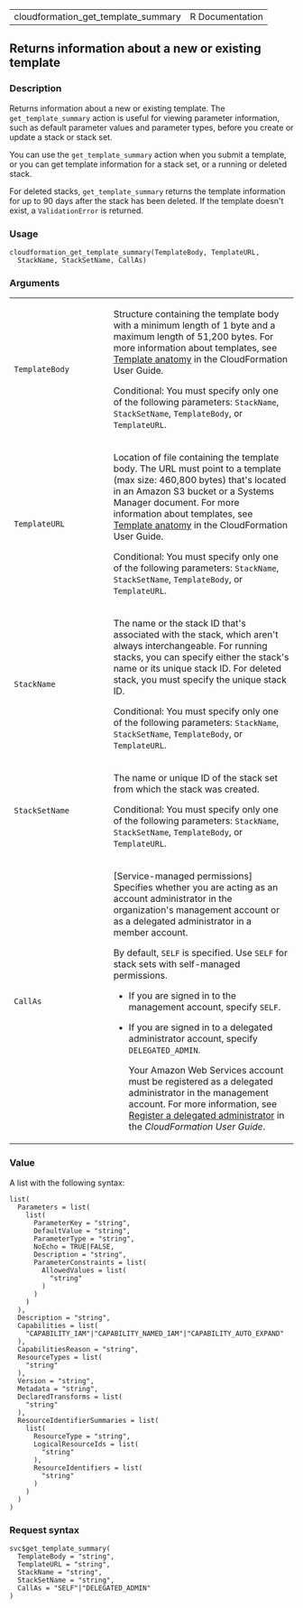 <table style="width: 100%;">
<tbody>
<tr class="odd">
<td>cloudformation_get_template_summary</td>
<td style="text-align: right;">R Documentation</td>
</tr>
</tbody>
</table>

## Returns information about a new or existing template

### Description

Returns information about a new or existing template. The
`get_template_summary` action is useful for viewing parameter
information, such as default parameter values and parameter types,
before you create or update a stack or stack set.

You can use the `get_template_summary` action when you submit a
template, or you can get template information for a stack set, or a
running or deleted stack.

For deleted stacks, `get_template_summary` returns the template
information for up to 90 days after the stack has been deleted. If the
template doesn't exist, a `ValidationError` is returned.

### Usage

    cloudformation_get_template_summary(TemplateBody, TemplateURL,
      StackName, StackSetName, CallAs)

### Arguments

<table>
<colgroup>
<col style="width: 35%" />
<col style="width: 65%" />
</colgroup>
<tbody>
<tr class="odd">
<td><code
id="cloudformation_get_template_summary_:_TemplateBody">TemplateBody</code></td>
<td><p>Structure containing the template body with a minimum length of 1
byte and a maximum length of 51,200 bytes. For more information about
templates, see <a
href="https://docs.aws.amazon.com/AWSCloudFormation/latest/UserGuide/template-anatomy.html">Template
anatomy</a> in the CloudFormation User Guide.</p>
<p>Conditional: You must specify only one of the following parameters:
<code>StackName</code>, <code>StackSetName</code>,
<code>TemplateBody</code>, or <code>TemplateURL</code>.</p></td>
</tr>
<tr class="even">
<td><code
id="cloudformation_get_template_summary_:_TemplateURL">TemplateURL</code></td>
<td><p>Location of file containing the template body. The URL must point
to a template (max size: 460,800 bytes) that's located in an Amazon S3
bucket or a Systems Manager document. For more information about
templates, see <a
href="https://docs.aws.amazon.com/AWSCloudFormation/latest/UserGuide/template-anatomy.html">Template
anatomy</a> in the CloudFormation User Guide.</p>
<p>Conditional: You must specify only one of the following parameters:
<code>StackName</code>, <code>StackSetName</code>,
<code>TemplateBody</code>, or <code>TemplateURL</code>.</p></td>
</tr>
<tr class="odd">
<td><code
id="cloudformation_get_template_summary_:_StackName">StackName</code></td>
<td><p>The name or the stack ID that's associated with the stack, which
aren't always interchangeable. For running stacks, you can specify
either the stack's name or its unique stack ID. For deleted stack, you
must specify the unique stack ID.</p>
<p>Conditional: You must specify only one of the following parameters:
<code>StackName</code>, <code>StackSetName</code>,
<code>TemplateBody</code>, or <code>TemplateURL</code>.</p></td>
</tr>
<tr class="even">
<td><code
id="cloudformation_get_template_summary_:_StackSetName">StackSetName</code></td>
<td><p>The name or unique ID of the stack set from which the stack was
created.</p>
<p>Conditional: You must specify only one of the following parameters:
<code>StackName</code>, <code>StackSetName</code>,
<code>TemplateBody</code>, or <code>TemplateURL</code>.</p></td>
</tr>
<tr class="odd">
<td><code
id="cloudformation_get_template_summary_:_CallAs">CallAs</code></td>
<td><p>[Service-managed permissions] Specifies whether you are acting as
an account administrator in the organization's management account or as
a delegated administrator in a member account.</p>
<p>By default, <code>SELF</code> is specified. Use <code>SELF</code> for
stack sets with self-managed permissions.</p>
<ul>
<li><p>If you are signed in to the management account, specify
<code>SELF</code>.</p></li>
<li><p>If you are signed in to a delegated administrator account,
specify <code>DELEGATED_ADMIN</code>.</p>
<p>Your Amazon Web Services account must be registered as a delegated
administrator in the management account. For more information, see <a
href="https://docs.aws.amazon.com/AWSCloudFormation/latest/UserGuide/stacksets-orgs-delegated-admin.html">Register
a delegated administrator</a> in the <em>CloudFormation User
Guide</em>.</p></li>
</ul></td>
</tr>
</tbody>
</table>

### Value

A list with the following syntax:

    list(
      Parameters = list(
        list(
          ParameterKey = "string",
          DefaultValue = "string",
          ParameterType = "string",
          NoEcho = TRUE|FALSE,
          Description = "string",
          ParameterConstraints = list(
            AllowedValues = list(
              "string"
            )
          )
        )
      ),
      Description = "string",
      Capabilities = list(
        "CAPABILITY_IAM"|"CAPABILITY_NAMED_IAM"|"CAPABILITY_AUTO_EXPAND"
      ),
      CapabilitiesReason = "string",
      ResourceTypes = list(
        "string"
      ),
      Version = "string",
      Metadata = "string",
      DeclaredTransforms = list(
        "string"
      ),
      ResourceIdentifierSummaries = list(
        list(
          ResourceType = "string",
          LogicalResourceIds = list(
            "string"
          ),
          ResourceIdentifiers = list(
            "string"
          )
        )
      )
    )

### Request syntax

    svc$get_template_summary(
      TemplateBody = "string",
      TemplateURL = "string",
      StackName = "string",
      StackSetName = "string",
      CallAs = "SELF"|"DELEGATED_ADMIN"
    )
